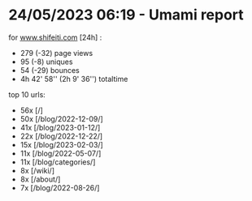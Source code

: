 # 24/05/2023 06:19 - Umami report
for www.shifeiti.com [24h] :

 - 279 (-32) page views
 - 95 (-8) uniques
 - 54 (-29) bounces
 - 4h 42' 58'' (2h 9' 36'') totaltime


top 10 urls:
 - 56x [/]
 - 50x [/blog/2022-12-09/]
 - 41x [/blog/2023-01-12/]
 - 22x [/blog/2022-12-22/]
 - 15x [/blog/2023-02-03/]
 - 11x [/blog/2022-05-07/]
 - 11x [/blog/categories/]
 - 8x [/wiki/]
 - 8x [/about/]
 - 7x [/blog/2022-08-26/]


